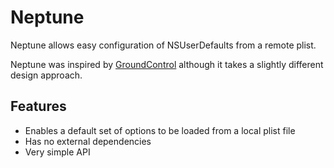 # Neptune

Neptune allows easy configuration of NSUserDefaults from a remote plist.

Neptune was inspired by [GroundControl](https://github.com/mattt/GroundControl) although it takes a slightly different design approach.

## Features

- Enables a default set of options to be loaded from a local plist file
- Has no external dependencies
- Very simple API
